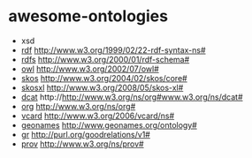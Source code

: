 # awesome-ontologies

- xsd
- [rdf](http://www.w3.org/1999/02/22-rdf-syntax-ns) http://www.w3.org/1999/02/22-rdf-syntax-ns# 
- [rdfs](http://www.w3.org/2000/01/rdf-schema) http://www.w3.org/2000/01/rdf-schema#
- [owl](http://www.w3.org/2002/07/owl) http://www.w3.org/2002/07/owl#
- [skos](https://www.w3.org/2004/02/skos/core.rdf) http://www.w3.org/2004/02/skos/core#
- [skosxl]() http://www.w3.org/2008/05/skos-xl#
- [dcat]() http://http://www.w3.org/ns/org#www.w3.org/ns/dcat#
- [org]() http://www.w3.org/ns/org#
- [vcard]() http://www.w3.org/2006/vcard/ns#
- [geonames]() http://www.geonames.org/ontology#
- [gr]() http://purl.org/goodrelations/v1#
- [prov]() http://www.w3.org/ns/prov#
